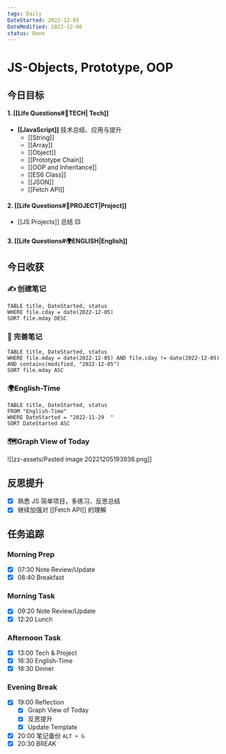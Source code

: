 ```yaml
---
tags: Daily
DateStarted: 2022-12-05
DateModified: 2022-12-06
status: Done
---
```


# JS-Objects, Prototype, OOP

## 今日目标

#### 1. [[Life Questions#🚀TECH| Tech]]

- **[[JavaScript]]** 技术总结、应用与提升
  - [[String]]
  - [[Array]]
  - [[Object]]
  - [[Prototype Chain]]
  - [[OOP and Inheritance]]
  - [[ES6 Class]]
  - [[JSON]]
  - [[Fetch API]]

#### 2. [[Life Questions#🚀PROJECT|Project]]

- [[JS Projects]] 总结 🟨

#### 3. [[Life Questions#🌍ENGLISH|English]]

## 今日收获

### ✍️ 创建笔记

```dataview
TABLE title, DateStarted, status
WHERE file.cday = date(2022-12-05)
SORT file.mday DESC
```

### 📝 完善笔记

```dataview
TABLE title, DateStarted, status
WHERE file.mday = date(2022-12-05) AND file.cday != date(2022-12-05) AND contains(modified, "2022-12-05")
SORT file.mday ASC
```

### 🌍English-Time

```dataview
TABLE title, DateStarted, status
FROM "English-Time"
WHERE DateStarted = "2022-11-29  "
SORT DateStarted ASC
```

### 🗺️Graph View of Today

![[zz-assets/Pasted image 20221205193936.png]]

## 反思提升

- [x] 熟悉 JS 简单项目，多练习、反思总结
- [x] 继续加强对 [[Fetch API]] 的理解

## 任务追踪

### Morning Prep

- [x] 07:30 Note Review/Update
- [x] 08:40 Breakfast

### Morning Task

- [x] 09:20 Note Review/Update
- [x] 12:20 Lunch

### Afternoon Task

- [x] 13:00 Tech & Project
- [x] 16:30 English-Time
- [x] 18:30 Dinner

### Evening Break

- [x] 19:00 Reflection
  - [x] Graph View of Today
  - [x] 反思提升
  - [x] Update Template
- [x] 20:00 笔记备份 `ALT + G`
- [x] 20:30 BREAK
